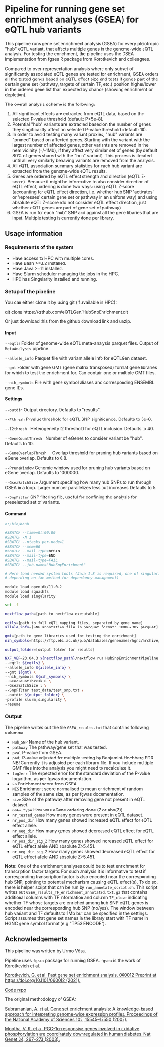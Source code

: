 # Pipeline for running gene set enrichment analyses (GSEA) for eQTL hub variants

This pipeline runs gene set enrichment analysis (GSEA) for every pleiotropic "hub" eQTL variant, that affects multiple genes in the genome-wide eQTL analysis. For testing the enrichment, the pipeline uses the GSEA implementation from fgsea R package from Korotkevich and colleagues. 

Compared to over-representation analysis where only subset of significantly associated eQTL genes are tested for enrichment, GSEA orders all the tested genes based on eQTL effect size and tests if genes part of the certain gene set (pathway, targets of certain TF, etc.) position higher/lower in the ordered gene list than expected by chance (showing enrichment or depletion). 

The overall analysis scheme is the following:

1. All significant effects are extracted from eQTL data, based on the selected P-value threshold (default: P<5e-8).
2. Potential "hub" variants are extracted based on the number of genes they singificantly affect on selected P-value threshold (default: 10).
3. In order to avoid testing many variant proxies, "hub" variants are "pruned" based on affected genes. Starting with the variant with the largest number of affected genes, other variants are removed in the near vicinity (+/-1Mb), if they affect very similar set of genes (by default 80% of genes shared with the "hub" variant). This process is iterated until all very similarly behaving variants are removed from the analysis.
4. All eQTL association summary statistics for each hub variant are extracted from the genome-wide eQTL results.
5. Genes are ordered by eQTL effect strength and direction (eQTL Z-score). Because it might be informative to also consider direction of eQTL effect, ordering is done two ways: using eQTL Z-score (accounting for eQTL effect direction, i.e. whether hub SNP 'activates' or 'represses' certain gene set or pathway in an uniform way) and using absolute eQTL Z-score (do not consider eQTL effect direction, just whether eQTL genes are part of gene set of pathway).
6. GSEA is run for each "hub" SNP and against all the gene libaries that are input. Multiple testing is currently done per library.
   
## Usage information 

### Requirements of the system

- Have access to HPC with multiple cores.
- Have Bash >=3.2 installed.
- Have Java >=11 installed.
- Have Slurm scheduler managing the jobs in the HPC.
- HPC has Singularity installed and running.

### Setup of the pipeline

You can either clone it by using git (if available in HPC):

git clone https://github.com/eQTLGen/HubSnpEnrichment.git

Or just download this from the github download link and unzip.

#### Input

`--eqtls`                       Folder of genome-wide eQTL meta-analysis parquet files. Output of `MetaAnalysis` pipeline.

`--allele_info`                 Parquet file with variant allele info for eQTLGen dataset.

`--gmt`                         Folder with gene GMT (gene matrix transposed) format gene libraries for which to test the enrichment for. Can contain one or multiple GMT files.

`--nih_symbols`                 File with gene symbol aliases and corresponding ENSEMBL gene IDs.

#### Settings

`--outdir`                    Output directory. Defaults to "results".

`--Pthresh`                   P-value threshold for eQTL SNP significance. Defaults to 5e-8.

`--I2thresh `                 Heterogeneity I2 threshold for eQTL inclusion. Defaults to 40.

`--GeneCountThresh `          Number of eGenes to consider variant be "hub". Defaults to 10.

`--GeneOverlapThresh  `       Overlap threshold for pruning hub variants based on eGene overlap. Defaults to 0.8.

`--PruneWindow`               Genomic window used for pruning hub variants based on eGene overlap. Defaults to 1000000.

`--GseaBatchSize`             Argument specifing how many hub SNPs to run through GSEA in a loop. Larger number parallelizes less but increases  Defaults to 5.

`--SnpFilter`                 SNP filtering file, useful for confining the analysis for preselected set of variants. 

#### Command

```sh
#!/bin/bash

#SBATCH --time=01:00:00
#SBATCH -N 1
#SBATCH --ntasks-per-node=1
#SBATCH --mem=6G
#SBATCH --mail-type=BEGIN
#SBATCH --mail-type=END
#SBATCH --mail-type=FAIL
#SBATCH --job-name="HubSnpEnrichment"

# Here load needed system tools (Java 1.8 is required, one of singularity or anaconda - python 2.7 are needed,
# depending on the method for dependancy management)

module load openjdk/11.0.2
module load squashfs
module load singularity

set -f

nextflow_path=[path to nextflow executable]

eqtls=[path to full eQTL mapping files, separated by gene name]
allele_info=[SNP annotation file in parquet format: 1000G-30x.parquet]

gmt=[path to gene libraries used for testing the enrichment]
nih_symbols=https://ftp.ebi.ac.uk/pub/databases/genenames/hgnc/archive/monthly/tsv/hgnc_complete_set_2023-09-01.txt

output_folder=[output folder for results]

NXF_VER=23.04.3 ${nextflow_path}/nextflow run HubSnpEnrichmentPipeline.nf \
--eqtls ${eqtls} \
--allele_info ${allele_info} \
--gmt ${gmt} \
--nih_symbols ${nih_symbols} \
--GeneCountThresh 6 \
--GseaBatchSize 1 \
--SnpFilter test_data/test_snp.txt \
--outdir ${output_folder} \
-profile slurm,singularity \
-resume
```

### Output

The pipeline writes out the file `GSEA_results.txt` that contains following columns:

- `Hub_SNP`           Name of the hub variant.
- `pathway`           The pathway/gene set that was tested.
- `pval`              P-value from GSEA.
- `padj`              P-value adjusted for multiple testing by Benjamini-Hochberg FDR. NB! Currently it is adjusted per each library file. If you include multiple GMT files into the analysis you might need to recalculate it.
- `log2err`           The expected error for the standard deviation of the P-value logarithm, as per fgwas documentation.
- `ES`                Enrichment score from GSEA.
- `NES`               Enrichment score normalised to mean enrichment of random samples of the same size, as per fgwas documentation.
- `size`              Size of the pathway after removing gene not present in eQTL dataset.
- `GSEA_type`         How was eGene ordering done (Z or abs(Z)).
- `nr_tested_genes`   How many genes were present in eQTL dataset. 
- `nr_pos_dir`        How many genes showed increased eQTL effect for eQTL effect allele. 
- `nr_neg_dir`        How many genes showed decreased eQTL effect for eQTL effect allele. 
- `nr_pos_dir_sig_Z`  How many genes showed increased eQTL effect for eQTL effect allele AND absolute Z>5.451. 
- `nr_neg_dir_sig_Z`  How many genes showed decreased eQTL effect for eQTL effect allele AND absolute Z>5.451.

**Note:** One of the enrichment analyses could be to test enrichment for transcription factor targets. For such analysis it is informative to test if corresponding transcription factor is also encoded near the corresponding hub SNP, pointing to potential mechanism causing eQTL effect(s). To do so, there is helper script that can be run by `run_annotate_script.sh`. This script writes out `GSEA_results_TF_enrichment_annotated.txt.gz` that contains additional columns with TF information and column `TF_close` indicating whether TF whose targets are enriched among hub SNP eQTL genes is encoded near the corresponding hub SNP (no/yes). The window between hub variant and TF defaults to 1Mb but can be specified in the settings. Script assumes that gene set names in the library start with TF name in HGNC gene symbol format (e.g "TP53 ENCODE").

## Acknowledgements

This pipeline was written by Urmo Võsa.

Pipeline uses `fgsea` package for running GSEA. `fgsea` is the work of Korotkevich et al.

[Korotkevich, G. et al. Fast gene set enrichment analysis. 060012 Preprint at https://doi.org/10.1101/060012 (2021).](https://www.biorxiv.org/content/10.1101/060012v3)

[Code repo](https://github.com/ctlab/fgsea/)

The original methodology of GSEA:

[Subramanian, A. et al. Gene set enrichment analysis: A knowledge-based approach for interpreting genome-wide expression profiles. Proceedings of the National Academy of Sciences 102, 15545–15550 (2005).](https://www.pnas.org/doi/10.1073/pnas.0506580102)

[Mootha, V. K. et al. PGC-1α-responsive genes involved in oxidative phosphorylation are coordinately downregulated in human diabetes. Nat Genet 34, 267–273 (2003).](https://www.nature.com/articles/ng1180)

